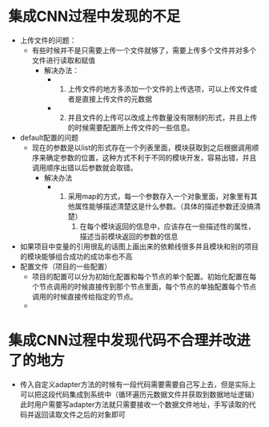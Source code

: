 # 集成CNN过程中发现的不足

+ 上传文件的问题：
  + 有些时候并不是只需要上传一个文件就够了，需要上传多个文件并对多个文件进行读取和赋值
    + 解决办法：
      + 1. 上传文件的地方多添加一个文件的上传选项，可以上传文件或者是直接上传文件的元数据
      + 2. 并且文件的上传可以改成上传数量没有限制的形式，并且上传的时候需要配置所上传文件的一些信息。
+ default配置的问题
  + 现在的参数是以list的形式存在一个列表里面，模块获取到之后根据调用顺序来确定参数的位置，这种方式不利于不同的模块开发，容易出错，并且调用顺序出错以后参数就会取错。
    + 解决办法
      + 1. 采用map的方式，每一个参数存入一个对象里面，对象里有其他属性能够描述清楚这是什么参数。（具体的描述参数还没搞清楚）
           1. 在每个模块返回的信息中，应该存在一些描述性的属性，描述当前模块返回的参数的信息
+ 如果项目中变量的引用很乱的话图上画出来的依赖线很多并且模块和别的项目的模块能够组合成功的成功率也不高
+ 配置文件（项目的一些配置）
  + 项目的配置可以分为初始化配置和每个节点的单个配置。初始化配置在每个节点调用的时候直接传到那个节点里面，每个节点的单独配置每个节点调用的时候直接传给指定的节点。
  + 











# 集成CNN过程中发现代码不合理并改进了的地方

+ 传入自定义adapter方法的时候有一段代码需要需要自己写上去，但是实际上可以把这段代码集成到系统中（循环遍历元数据文件并获取到数据地址逻辑） 此时用户需要写adapter方法就只需要接收一个数据文件地址，手写读取的代码并返回读取文件之后的对象即可

